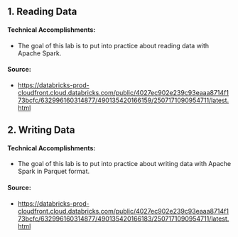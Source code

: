 ## 1. Reading Data
#### Technical Accomplishments:
- The goal of this lab is to put into practice about reading data with Apache Spark.
#### Source: 
- https://databricks-prod-cloudfront.cloud.databricks.com/public/4027ec902e239c93eaaa8714f173bcfc/632996160314877/490135420166159/2507171090954711/latest.html
## 2. Writing Data
#### Technical Accomplishments:
- The goal of this lab is to put into practice about writing data with Apache Spark in Parquet format.
#### Source: 
- https://databricks-prod-cloudfront.cloud.databricks.com/public/4027ec902e239c93eaaa8714f173bcfc/632996160314877/490135420166183/2507171090954711/latest.html
